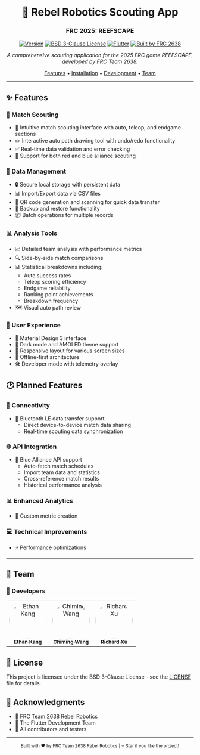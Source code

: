 <div align="center">

# 🤖 Rebel Robotics Scouting App
### FRC 2025: REEFSCAPE

[![Version](https://img.shields.io/badge/version-0.5.3--beta-blue)](https://github.com/rebel-robotics/scouting-app-2025/releases)
[![BSD 3-Clause License](https://img.shields.io/badge/license-BSD%203--Clause-green.svg)](LICENSE)
[![Flutter](https://img.shields.io/badge/flutter-%3E%3D3.0.0-blue.svg)](https://flutter.dev)
[![Built by FRC 2638](https://img.shields.io/badge/built%20by-FRC%202638-red.svg)](https://www.rebel-robotics.org)

*A comprehensive scouting application for the 2025 FRC game REEFSCAPE, developed by FRC Team 2638.*

[Features](#features) •
[Installation](#installation) •
[Development](#development) •
[Team](#team)

</div>

---

## ✨ Features

### 📱 Match Scouting
- 🎯 Intuitive match scouting interface with auto, teleop, and endgame sections
- ✏️ Interactive auto path drawing tool with undo/redo functionality
- ✅ Real-time data validation and error checking
- 🔄 Support for both red and blue alliance scouting

### 💾 Data Management
- 🔒 Secure local storage with persistent data
- 📊 Import/Export data via CSV files
- 📱 QR code generation and scanning for quick data transfer
- 💾 Backup and restore functionality
- 📦 Batch operations for multiple records

### 📊 Analysis Tools
- 📈 Detailed team analysis with performance metrics
- 🔍 Side-by-side match comparisons
- 📊 Statistical breakdowns including:
  - Auto success rates
  - Teleop scoring efficiency
  - Endgame reliability
  - Ranking point achievements
  - Breakdown frequency
- 🗺️ Visual auto path review

### 🎨 User Experience
- 🎨 Material Design 3 interface
- 🌙 Dark mode and AMOLED theme support
- 📱 Responsive layout for various screen sizes
- 🔄 Offline-first architecture
- 🛠️ Developer mode with telemetry overlay

## 🕑 Planned Features

### 📡 Connectivity
- 🔷 Bluetooth LE data transfer support
  - Direct device-to-device match data sharing
  - Real-time scouting data synchronization

### 🌐 API Integration
- 🤖 Blue Alliance API support
  - Auto-fetch match schedules
  - Import team data and statistics
  - Cross-reference match results
  - Historical performance analysis

### 📊 Enhanced Analytics
- 🎯 Custom metric creation

### 💻 Technical Improvements
- ⚡ Performance optimizations

---

## 👥 Team

### 🔧 Developers
<table>
  <tr>
    <td align="center">
      <a href="https://github.com/cresqnt-sys">
        <img src="https://github.com/cresqnt-sys.png" width="100px;" style="border-radius: 50%;" alt="Ethan Kang"/><br />
        <sub><b>Ethan Kang</b></sub>
      </a>
      <br />
      <sub></sub>
    </td>
    <td align="center">
      <a href="https://github.com/2bf">
        <img src="https://github.com/2bf.png" width="100px;" style="border-radius: 50%;" alt="Chiming Wang"/><br />
        <sub><b>Chiming Wang</b></sub>
      </a>
      <br />
      <sub></sub>
    </td>
    <td align="center">
      <a href="https://github.com/Richard28277">
        <img src="https://github.com/Richard28277.png" width="100px;" style="border-radius: 50%;" alt="Richard Xu"/><br />
        <sub><b>Richard Xu</b></sub>
      </a>
      <br />
      <sub></sub>
    </td>
  </tr>
</table>


## 📄 License

This project is licensed under the BSD 3-Clause License - see the [LICENSE](LICENSE) file for details.

## 🙏 Acknowledgments

- 🤖 FRC Team 2638 Rebel Robotics
- 💙 The Flutter Development Team
- 👥 All contributors and testers

---

<div align="center">
  <sub>Built with ❤️ by FRC Team 2638 Rebel Robotics | ⭐ Star if you like the project!</sub>
</div>
